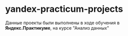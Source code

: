 # yandex-practicum-projects
Данные проекты были выполнены в ходе обучения в **Яндекс.Практикуме**, на курсе "Анализ данных"
